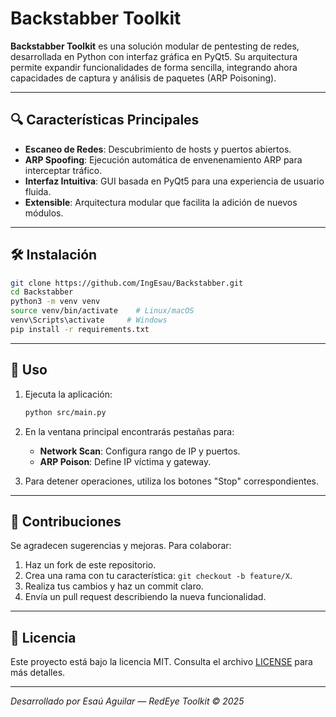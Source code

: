 # Backstabber Toolkit

&#x20;

**Backstabber Toolkit** es una solución modular de pentesting de redes, desarrollada en Python con interfaz gráfica en PyQt5. Su arquitectura permite expandir funcionalidades de forma sencilla, integrando ahora capacidades de captura y análisis de paquetes (ARP Poisoning).

---

## 🔍 Características Principales

- **Escaneo de Redes**: Descubrimiento de hosts y puertos abiertos.
- **ARP Spoofing**: Ejecución automática de envenenamiento ARP para interceptar tráfico.
- **Interfaz Intuitiva**: GUI basada en PyQt5 para una experiencia de usuario fluida.
- **Extensible**: Arquitectura modular que facilita la adición de nuevos módulos.

---

## 🛠 Instalación

```bash
git clone https://github.com/IngEsau/Backstabber.git
cd Backstabber
python3 -m venv venv
source venv/bin/activate    # Linux/macOS
venv\Scripts\activate     # Windows
pip install -r requirements.txt
```

---

## 🚀 Uso

1. Ejecuta la aplicación:

   ```bash
   python src/main.py
   ```

2. En la ventana principal encontrarás pestañas para:

   - **Network Scan**: Configura rango de IP y puertos.
   - **ARP Poison**: Define IP víctima y gateway.

3. Para detener operaciones, utiliza los botones "Stop" correspondientes.

---


## 🤝 Contribuciones

Se agradecen sugerencias y mejoras. Para colaborar:

1. Haz un fork de este repositorio.
2. Crea una rama con tu característica: `git checkout -b feature/X`.
3. Realiza tus cambios y haz un commit claro.
4. Envía un pull request describiendo la nueva funcionalidad.

---

## 📄 Licencia

Este proyecto está bajo la licencia MIT. Consulta el archivo [LICENSE](./LICENSE) para más detalles.

---

*Desarrollado por Esaú Aguilar — RedEye Toolkit © 2025*

